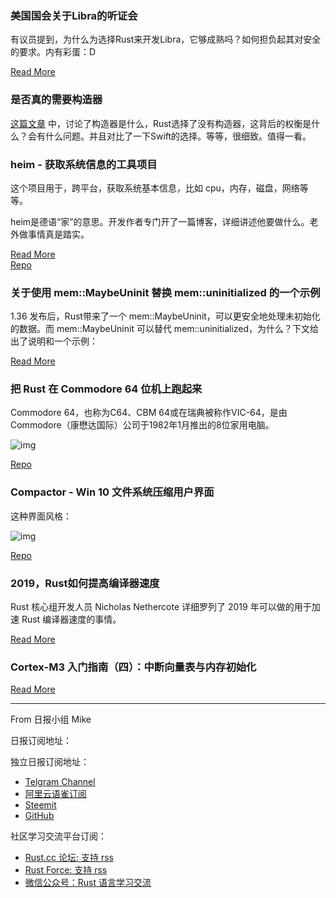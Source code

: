 ### 美国国会关于Libra的听证会

有议员提到，为什么为选择Rust来开发Libra，它够成熟吗？如何担负起其对安全的要求。内有彩蛋：D

[Read More](https://www.c-span.org/video/?c4808083/rust-language-chosen)


### 是否真的需要构造器

[这篇文章](https://matklad.github.io/2019/07/16/perils-of-constructors.html) 中，讨论了构造器是什么，Rust选择了没有构造器，这背后的权衡是什么？会有什么问题。并且对比了一下Swift的选择。等等，很细致。值得一看。

### heim - 获取系统信息的工具项目

这个项目用于，跨平台，获取系统基本信息，比如 cpu，内存，磁盘，网络等等。

heim是德语“家”的意思。开发作者专门开了一篇博客，详细讲述他要做什么。老外做事情真是踏实。

[Read More](https://svartalf.info/posts/2019-07-17-announcing-heim-project/)  
[Repo](https://github.com/heim-rs/heim/)

### 关于使用 mem::MaybeUninit 替换 mem::uninitialized 的一个示例

1.36 发布后，Rust带来了一个 mem::MaybeUninit，可以更安全地处理未初始化的数据。而 mem::MaybeUninit 可以替代 mem::uninitialized，为什么？下文给出了说明和一个示例：

[Read More](https://www.reddit.com/r/rust/comments/cefgec/howto_replace_memuninitialized_with_memmaybeuninit/)

### 把 Rust 在 Commodore 64 位机上跑起来

Commodore 64，也称为C64、CBM 64或在瑞典被称作VIC-64，是由Commodore（康懋达国际）公司于1982年1月推出的8位家用电脑。

![img](https://raw.githubusercontent.com/xTibor/rust-on-c64/master/screenshot.png) 

[Repo](https://github.com/xTibor/rust-on-c64)

### Compactor - Win 10 文件系统压缩用户界面

这种界面风格：

![img](https://camo.githubusercontent.com/ba237cdc14db5500e57c5a1b975a3413bbe0e4d5/68747470733a2f2f692e696d6775722e636f6d2f41397369385a682e706e67)

[Repo](https://github.com/Freaky/Compactor)

### 2019，Rust如何提高编译器速度

Rust 核心组开发人员 Nicholas Nethercote 详细罗列了 2019 年可以做的用于加速 Rust 编译器速度的事情。

[Read More](https://blog.mozilla.org/nnethercote/2019/07/17/how-to-speed-up-the-rust-compiler-in-2019/) 


### Cortex-M3 入门指南（四）：中断向量表与内存初始化

[Read More](https://zhuanlan.zhihu.com/p/73921538)

---

From 日报小组 Mike

日报订阅地址：

独立日报订阅地址：

- [Telgram Channel](https://t.me/rust_daily_news)
- [阿里云语雀订阅](https://www.yuque.com/chaosbot/rustnews)
- [Steemit](https://steemit.com/@blackanger)
- [GitHub](https://github.com/RustStudy/rust_daily_news)

社区学习交流平台订阅：

- [Rust.cc 论坛: 支持 rss](https://rust.cc)
- [Rust Force: 支持 rss](https://rustforce.net/)
- [微信公众号：Rust 语言学习交流](https://rust.cc/article?id=ed7c9379-d681-47cb-9532-0db97d883f62)